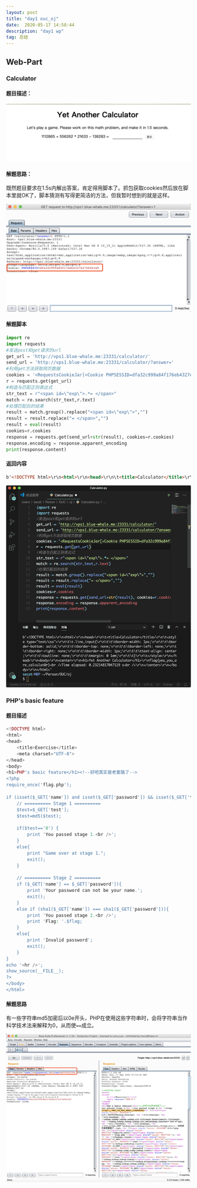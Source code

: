 ```yaml
---
layout: post
title: "day1 ouc_oj"
date:  2020-05-17 14:58:44
description: "day1 wp"
tag: 总结
---
```


## Web-Part

### Calculator

#### 题目描述：

![image-20200517224348519](images/oj_wp/image-20200517224348519.png)



#### 解题思路：

既然题目要求在1.5s内解出答案，肯定得用脚本了。抓包获取cookies然后放在脚本里就OK了，脚本猜测有写得更简洁的方法，但我暂时想到的就是这样。

![image-20200517153139132](images/oj_wp/image-20200517153139132.png)

#### 解题脚本

```python
import re
import requests
#发送post和get请求的url
get_url = 'http://vps1.blue-whale.me:23331/calculator/'
send_url = 'http://vps1.blue-whale.me:23331/calculator/?answer='
#利用get方法获取网页数据
cookies = '<RequestsCookieJar[<Cookie PHPSESSID=dfa32c999a84f176eb4327e27660e3a9 for vps1.blue-whale.me/>]>'
r = requests.get(get_url)
#构造与匹配正则表达式
str_text = r"<span id=\"exp\">.*= </span>"
match = re.search(str_text,r.text)
#处理匹配后的结果
result = match.group().replace("<span id=\"exp\">","")
result = result.replace("= </span>","")
result = eval(result)
cookies=r.cookies
response = requests.get(send_url+str(result), cookies=r.cookies)
response.encoding = response.apparent_encoding
print(response.content)
```

#### 返回内容

```html
b'<!DOCTYPE html>\r\n<html>\r\n<head>\r\n\t<title>Calculator</title>\r\n\t<style type="text/css">\r\n\t\t.line_input{\r\n\t\t\tborder-width: 1px;\r\n\t\t\tborder-bottom: solid;\r\n\t\t\tborder-top: none;\r\n\t\t\tborder-left: none;\r\n\t\t\tborder-right: none;\r\n\t\t\tborder-width: 1px;\r\n\t\t\ttext-align: center;\r\n\t\t\toutline: none;\r\n\t\t\tmargin: 0 1em;\r\n\t\t}\r\n\t</style>\r\n</head>\r\n<body>\r\n<center>\r\n<h1>Yet Another Calculator</h1>\r\nflag{yes_you_are_calculat0r}<br />Time elapsed: 0.23214817047119 s<br />\r\n</center>\r\n</body>\r\n</html>'
```

![image-20200517121543980](images/oj_wp/image-20200517121543980.png)



### PHP's basic feature

#### 题目描述

```PHP 
<!DOCTYPE html>
<html>
<head>
    <title>Exercise</title>
    <meta charset="UTF-8">
</head>
<body>
<h1>PHP's basic feature</h1><!--好吧其实是老套路了-->
<?php
require_once('flag.php');

if (isset($_GET['name']) and isset($_GET['password']) && isset($_GET['test'])){
    // ========== Stage 1 ========== 
    $test=$_GET['test']; 
    $test=md5($test); 

    if($test=='0') { 
        print 'You passed stage 1.<br />';
    }
    else{
        print "Game over at stage 1."; 
        exit();
    }

    // ========== Stage 2 ========== 
    if ($_GET['name'] == $_GET['password']){
        print 'Your password can not be your name.';
        exit();
    }
    else if (sha1($_GET['name']) === sha1($_GET['password'])){
        print 'You passed stage 2.<br />';
        print 'Flag: '.$flag;
    }
    else{
        print 'Invalid password';
        exit();
    }
}
echo '<hr />';
show_source(__FILE__);
?>
</body>
</html>
```

#### 解题思路

有一些字符串md5加密后以0e开头，PHP在使用这些字符串时，会将字符串当作科学技术法来解释为0，从而使`==`成立。

![image-20200517155517748](images/oj_wp/image-20200517155517748.png)

